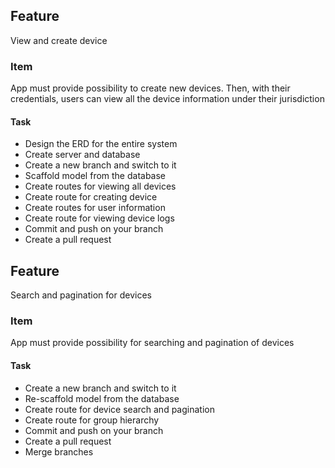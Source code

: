 ## Feature 
View and create device
### Item
App must provide possibility to create new devices. Then, with their credentials, users can view all the device information under their jurisdiction
#### Task
- Design the ERD for the entire system
- Create server and database
- Create a new branch and switch to it
- Scaffold model from the database
- Create routes for viewing all devices
- Create route for creating device
- Create routes for user information
- Create route for viewing device logs 
- Commit and push on your branch
- Create a pull request

## Feature 
Search and pagination for devices
### Item
App must provide possibility for searching and pagination of devices  
#### Task
- Create a new branch and switch to it
- Re-scaffold model from the database
- Create route for device search and pagination
- Create route for group hierarchy
- Commit and push on your branch
- Create a pull request
- Merge branches
